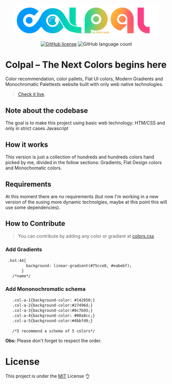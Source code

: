 <div align="center">
<img src="assets/img/logos/svg/cololpal_logo.svg" width="450px"></img>

[![GitHub license](https://img.shields.io/github/license/HenriqueChigumane/colpal?logoColor=red)](https://github.com/HenriqueChigumane/colpal/blob/master/LICENSE)
![GitHub language count](https://img.shields.io/github/languages/count/henriquechigumane/colpal)
 </div> 

# Colpal – The Next Colors begins here 
Color recommendation, color pallets, Flat UI colors, Modern Gradients and Monochromatic Palettests website built with only web native technologies.
> [Check it live](https://themisterpaps.github.io/colpal).

 ## Note about the codebase
 The goal is to make this project using basic web technology: HTM/CSS and only in strict cases Javascript
 
## How it works
This version is just a collection of hundreds and hundreds colors hand picked by me, divided in the follow sections: Gradients, Flat Design colors and Monochomatic colors.
## Requirements
At this moment there are no requirements (but now I'm working in a new version of the susing more dynamic technolgies, maybe at this point this will use some dependencies).

## How to Contribute
> You can contribute by adding any color or gradient at [colors.css](assets/colors.css)

### Add Gradients
   ```
    .hot-44{
            background: linear-gradient(#75cce8, #eabebf);
          }
      /*name*/  
   ```
### Add Mononochromatic schema
   ```
      .col-a-1{background-color: #142850;}
      .col-a-2{background-color:#27496d;}
      .col-a-3{background-color:#0c7b93;}
      .col-a-4{background-color: #00a8cc;}
      .col-a-5{background-color:#4bbfd9;}

      /*I recommend a schema of 5 colors*/  
   ```
**Obs:** Please don't forget to respect the order.
 # License
 This project is under the [MIT](LICENSE.md) License 👌

